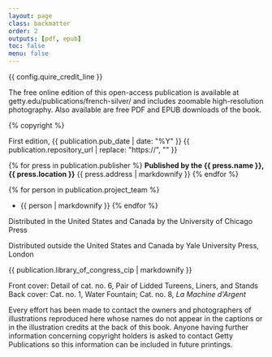 ```yaml
---
layout: page
class: backmatter
order: 2
outputs: [pdf, epub]
toc: false
menu: false
---
```


{{ config.quire_credit_line }}

The free online edition of this open-access publication is available at getty.edu/publications/french-silver/ and includes zoomable high-resolution photography. Also available are free PDF and EPUB downloads of the book.

{% copyright %}

First edition, {{ publication.pub_date | date: "%Y" }}
{{ publication.repository_url | replace: "https://", "" }}

<div class="publisher no-break-container">

{% for press in publication.publisher %}
**Published by the {{ press.name }}, {{ press.location }}**
{{ press.address | markdownify }}
{% endfor %}

</div>
<div class="project-team no-break-container">

{% for person in publication.project_team %}
- {{ person | markdownify }}
{% endfor %}

</div>
<div class="distribution no-break-container">

Distributed in the United States and Canada by the University of Chicago Press

Distributed outside the United States and Canada by Yale University Press, London

</div>
<div class="cip-data no-break-container">

{{ publication.library_of_congress_cip | markdownify }}

</div>
<div class="cover-image-credits">

Front cover: Detail of cat. no. 6, Pair of Lidded Tureens, Liners, and Stands
Back cover: Cat. no. 1, Water Fountain; Cat. no. 8, *La Machine d'Argent*

Every effort has been made to contact the owners and photographers of illustrations reproduced here whose names do not appear in the captions or in the illustration credits at the back of this book. Anyone having further information concerning copyright holders is asked to contact Getty Publications so this information can be included in future printings.

</div>

